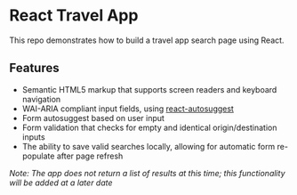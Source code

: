 # React Travel App
This repo demonstrates how to build a travel app search page using React.

## Features
* Semantic HTML5 markup that supports screen readers and keyboard navigation
* WAI-ARIA compliant input fields, using [react-autosuggest](https://github.com/moroshko/react-autosuggest)
* Form autosuggest based on user input
* Form validation that checks for empty and identical origin/destination inputs
* The ability to save valid searches locally, allowing for automatic form re-populate after page refresh

*Note: The app does not return a list of results at this time; this functionality will be added at a later date*
